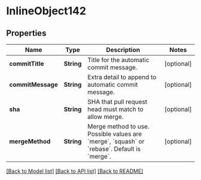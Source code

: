 # InlineObject142

## Properties
Name | Type | Description | Notes
------------ | ------------- | ------------- | -------------
**commitTitle** | **String** | Title for the automatic commit message. | [optional] 
**commitMessage** | **String** | Extra detail to append to automatic commit message. | [optional] 
**sha** | **String** | SHA that pull request head must match to allow merge. | [optional] 
**mergeMethod** | **String** | Merge method to use. Possible values are &#x60;merge&#x60;, &#x60;squash&#x60; or &#x60;rebase&#x60;. Default is &#x60;merge&#x60;. | [optional] 

[[Back to Model list]](../README.md#documentation-for-models) [[Back to API list]](../README.md#documentation-for-api-endpoints) [[Back to README]](../README.md)


